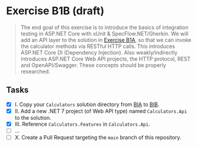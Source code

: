 # Exercise B1B (draft)
> The end goal of this exercise is to introduce the basics of integration testing in ASP.NET Core with xUnit & SpecFlow.NET/Gherkin.
> We will add an API layer to the solution in [Exercise B1A](./B1A.md), so that we can invoke the calculator methods via RESTful HTTP calls.
> This introduces ASP.NET Core DI (Dependency Injection).
> Also weakly/indirectly introduces ASP.NET Core Web API projects, the HTTP protocol, REST and OpenAPI/Swagger. These concepts should be properly researched.

## Tasks
- [x] I. Copy your `Calculators` solution directory from [BIA](../solutions/B1A/) to [BIB](../solutions/B1B/).
- [x] II. Add a new .NET 7 project (of Web API type) named `Calculators.Api` to the solution.
- [x] III. Reference `Calculators.Features` in `Calculators.Api`.
- [ ] ...
- [ ] X. Create a Pull Request targeting the `main` branch of this repository.
